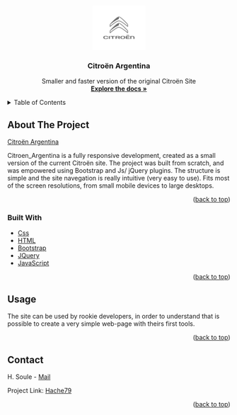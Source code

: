 <!-- PROJECT LOGO -->
<br />
<div align="center">
  <a>
    <img src="https://github.com/Hache1979/citroenargentina/blob/main/Multimedia/CITROEN_Bloc_Marque_2016_RGB.jpg" alt="Logo" width="auto" height="100">
  </a>

  <h3 align="center">Citroën Argentina</h3>

  <p align="center">
    Smaller and faster version of the original Citroën Site
    <br />
    <a href="https://github.com/Hache1979/citroenargentina"><strong>Explore the docs »</strong></a>
    <br />
  </p>
</div>



<!-- TABLE OF CONTENTS -->
<details>
  <summary>Table of Contents</summary>
  <ol>
    <li>
      <a href="#about-the-project">About The Project</a>
      <ul>
        <li><a href="#built-with">Built With</a></li>
      </ul>
    </li>
    <li>
      <a href="#getting-started">Getting Started</a>
    </li>
    <li><a href="#usage">Usage</a></li>
    <li><a href="#contact">Contact</a></li>
  </ol>
</details>



<!-- ABOUT THE PROJECT -->
## About The Project

[Citroën Argentina](https://hache1979.github.io/citroenargentina/)

Citroen_Argentina is a fully responsive development, created as a small version of the current Citroën site. The project was built from scratch, and was empowered using Bootstrap and Js/ jQuery plugins. The structure is simple and the site navegation is really intuitive (very easy to use). Fits most of the screen resolutions, from small mobile devices to large desktops.

<p align="right">(<a href="#top">back to top</a>)</p>



### Built With

* [Css](https://devdocs.io/css/)
* [HTML](https://devdocs.io/html/)
* [Bootstrap](https://getbootstrap.com)
* [JQuery](https://jquery.com)
* [JavaScript](https://devdocs.io/javascript/)

<p align="right">(<a href="#top">back to top</a>)</p>

## Usage

The site can be used by rookie developers, in order to understand that is possible to create a very simple web-page with theirs first tools.

<p align="right">(<a href="#top">back to top</a>)</p>

<!-- CONTACT -->
## Contact

H. Soule - [Mail](hsoule79@gmail.com)

Project Link: [Hache79](https://github.com/Hache1979/citroenargentina)

<p align="right">(<a href="#top">back to top</a>)</p>

